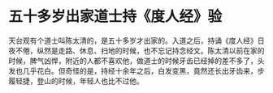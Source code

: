 # 五十多岁出家道士持《度人经》验

天台观有个道士叫陈太清的，是五十多岁才出家的。入道之后，持诵《度人经》日夜不倦，纵然是走路、休息、扫地的时候，也不忘记持念经文。陈太清以前在家的时候，脾气凶悍，附近的人都不喜欢他，做道士的时候牙齿已经掉的差不多了，头发也几乎花白。但奇怪的是，持经十余年之后，白发变黑，竟然还长出牙齿来，步履轻捷，登山的时候，年轻人也比不过他。
